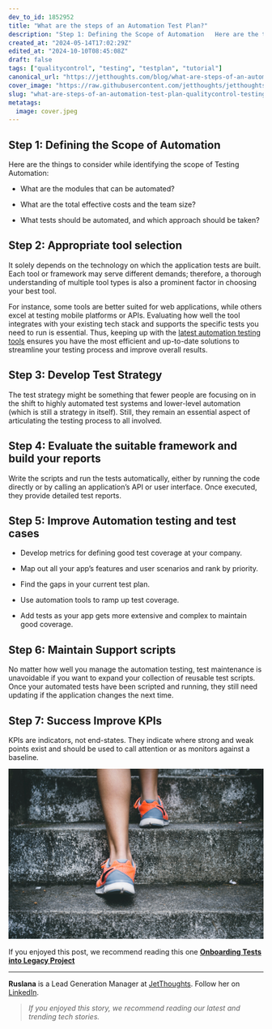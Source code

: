 ```yaml
---
dev_to_id: 1852952
title: "What are the steps of an Automation Test Plan?"
description: "Step 1: Defining the Scope of Automation   Here are the things to consider while identifying..."
created_at: "2024-05-14T17:02:29Z"
edited_at: "2024-10-10T08:45:08Z"
draft: false
tags: ["qualitycontrol", "testing", "testplan", "tutorial"]
canonical_url: "https://jetthoughts.com/blog/what-are-steps-of-an-automation-test-plan-qualitycontrol-testing/"
cover_image: "https://raw.githubusercontent.com/jetthoughts/jetthoughts.github.io/master/content/blog/what-are-steps-of-an-automation-test-plan-qualitycontrol-testing/cover.jpeg"
slug: "what-are-steps-of-an-automation-test-plan-qualitycontrol-testing"
metatags:
  image: cover.jpeg
---
```

## Step 1: Defining the Scope of Automation

Here are the things to consider while identifying the scope of Testing Automation:

* What are the modules that can be automated?

* What are the total effective costs and the team size?

* What tests should be automated, and which approach should be taken?

## Step 2: Appropriate tool selection

It solely depends on the technology on which the application tests are built. Each tool or framework may serve different demands; therefore, a thorough understanding of multiple tool types is also a prominent factor in choosing your best tool.

For instance, some tools are better suited for web applications, while others excel at testing mobile platforms or APIs. Evaluating how well the tool integrates with your existing tech stack and supports the specific tests you need to run is essential. Thus, keeping up with the [latest automation testing tools]( https://jetthoughts.com/blog/onboarding-tests-into-legacy-project-testing-startup/) ensures you have the most efficient and up-to-date solutions to streamline your testing process and improve overall results.

## Step 3: Develop Test Strategy

The test strategy might be something that fewer people are focusing on in the shift to highly automated test systems and lower-level automation (which is still a strategy in itself). Still, they remain an essential aspect of articulating the testing process to all involved.

## Step 4: Evaluate the suitable framework and build your reports

Write the scripts and run the tests automatically, either by running the code directly or by calling an application’s API or user interface. Once executed, they provide detailed test reports.

## Step 5: Improve Automation testing and test cases

* Develop metrics for defining good test coverage at your company.

* Map out all your app’s features and user scenarios and rank by priority.

* Find the gaps in your current test plan.

* Use automation tools to ramp up test coverage.

* Add tests as your app gets more extensive and complex to maintain good coverage.

## Step 6: Maintain Support scripts

No matter how well you manage the automation testing, test maintenance is unavoidable if you want to expand your collection of reusable test scripts. Once your automated tests have been scripted and running, they still need updating if the application changes the next time.

## Step 7: Success Improve KPIs

KPIs are indicators, not end-states. They indicate where strong and weak points exist and should be used to call attention or as monitors against a baseline.

![Photo by [Bruno Nascimento](https://unsplash.com/@bruno_nascimento?utm_source=unsplash&utm_medium=referral&utm_content=creditCopyText) on [Unsplash](https://unsplash.com/s/photos/steps?utm_source=unsplash&utm_medium=referral&utm_content=creditCopyText)](file_0.jpeg)

If you enjoyed this post, we recommend reading this one **[Onboarding Tests into Legacy Project](https://jetthoughts.com/blog/onboarding-tests-into-legacy-project-testing-startup/)**

---

**Ruslana** is a Lead Generation Manager at [JetThoughts](https://www.jetthoughts.com/). Follow her on [LinkedIn](https://www.linkedin.com/in/ruslana-brykaliuk-970016135/).
>  *If you enjoyed this story, we recommend reading our latest and trending tech stories.*
